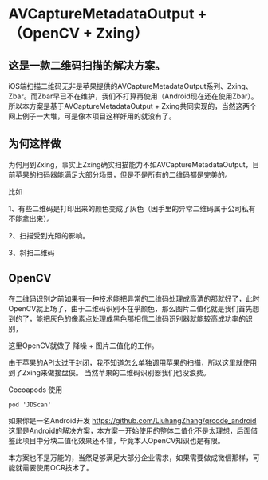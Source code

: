 # AVCaptureMetadataOutput + （OpenCV + Zxing）

## 这是一款二维码扫描的解决方案。

   iOS端扫描二维码无非是苹果提供的AVCaptureMetadataOutput系列、Zxing、Zbar。而Zbar早已不在维护，我们不打算再使用（Android现在还在使用Zbar）。
所以本方案是基于AVCaptureMetadataOutput + Zxing共同实现的，当然这两个网上例子一大堆，可是像本项目这样好用的就没有了。 

## 为何这样做
为何用到Zxing，事实上Zxing确实扫描能力不如AVCaptureMetadataOutput，目前苹果的扫码器能满足大部分场景，但是不是所有的二维码都是完美的。

比如

  1、有些二维码是打印出来的颜色变成了灰色（因手里的异常二维码属于公司私有不能拿出来）。
  
  2、扫描受到光照的影响。
  
  3、斜扫二维码
 
## OpenCV

在二维码识别之前如果有一种技术能把异常的二维码处理成高清的那就好了，此时OpenCV就上场了，由于二维码识别不在乎颜色，那么图片二值化就是我们首先想到的了，能把灰色的像素点处理成黑色那相信二维码识别器就能较高成功率的识别， 

这里OpenCV就做了 降噪 + 图片二值化的工作。 

由于苹果的API太过于封闭，我不知道怎么单独调用苹果的扫描，所以这里就使用到了Zxing来做接盘侠。 当然苹果的二维码识别器我们也没浪费。

Cocoapods 使用 

``` 
pod 'JDScan'

```

如果你是一名Android开发 https://github.com/LiuhangZhang/qrcode_android 这里是Android的解决方案，本方案一开始使用的整体二值化不是太理想，后面借鉴此项目中分块二值化效果还不错，毕竟本人OpenCV知识也是有限。

本方案也不是万能的，当然足够满足大部分企业需求，如果需要做成微信那样，可能就需要使用OCR技术了。
